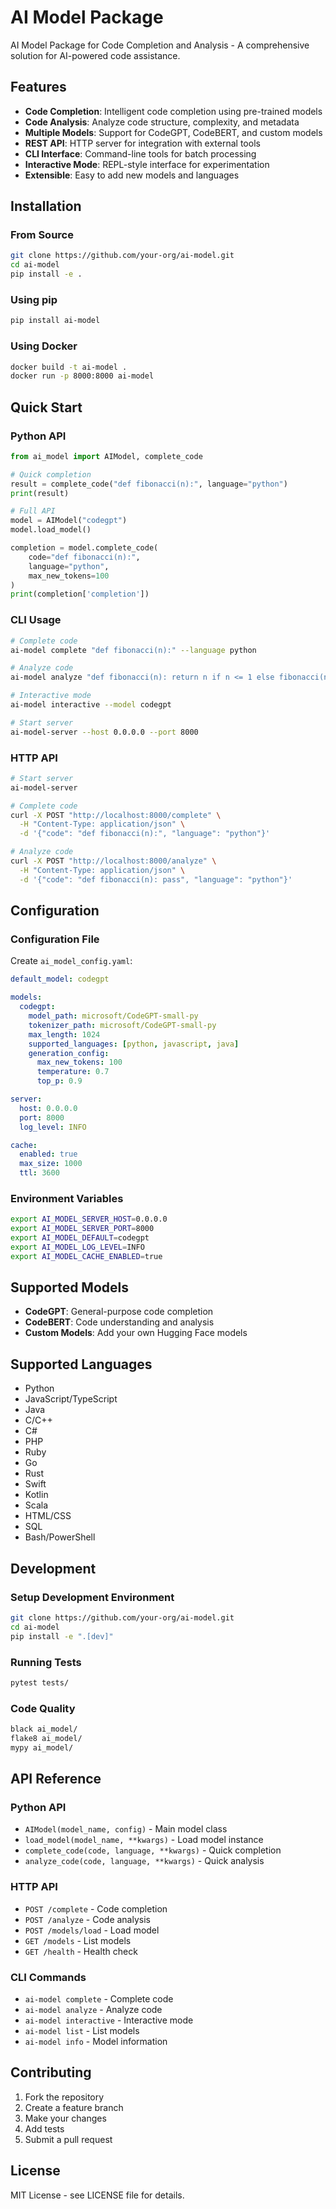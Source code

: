 # AI Model Package

AI Model Package for Code Completion and Analysis - A comprehensive solution for AI-powered code assistance.

## Features

- **Code Completion**: Intelligent code completion using pre-trained models
- **Code Analysis**: Analyze code structure, complexity, and metadata
- **Multiple Models**: Support for CodeGPT, CodeBERT, and custom models
- **REST API**: HTTP server for integration with external tools
- **CLI Interface**: Command-line tools for batch processing
- **Interactive Mode**: REPL-style interface for experimentation
- **Extensible**: Easy to add new models and languages

## Installation

### From Source

```bash
git clone https://github.com/your-org/ai-model.git
cd ai-model
pip install -e .
```

### Using pip

```bash
pip install ai-model
```

### Using Docker

```bash
docker build -t ai-model .
docker run -p 8000:8000 ai-model
```

## Quick Start

### Python API

```python
from ai_model import AIModel, complete_code

# Quick completion
result = complete_code("def fibonacci(n):", language="python")
print(result)

# Full API
model = AIModel("codegpt")
model.load_model()

completion = model.complete_code(
    code="def fibonacci(n):",
    language="python",
    max_new_tokens=100
)
print(completion['completion'])
```

### CLI Usage

```bash
# Complete code
ai-model complete "def fibonacci(n):" --language python

# Analyze code
ai-model analyze "def fibonacci(n): return n if n <= 1 else fibonacci(n-1) + fibonacci(n-2)" --language python

# Interactive mode
ai-model interactive --model codegpt

# Start server
ai-model-server --host 0.0.0.0 --port 8000
```

### HTTP API

```bash
# Start server
ai-model-server

# Complete code
curl -X POST "http://localhost:8000/complete" \
  -H "Content-Type: application/json" \
  -d '{"code": "def fibonacci(n):", "language": "python"}'

# Analyze code
curl -X POST "http://localhost:8000/analyze" \
  -H "Content-Type: application/json" \
  -d '{"code": "def fibonacci(n): pass", "language": "python"}'
```

## Configuration

### Configuration File

Create `ai_model_config.yaml`:

```yaml
default_model: codegpt

models:
  codegpt:
    model_path: microsoft/CodeGPT-small-py
    tokenizer_path: microsoft/CodeGPT-small-py
    max_length: 1024
    supported_languages: [python, javascript, java]
    generation_config:
      max_new_tokens: 100
      temperature: 0.7
      top_p: 0.9

server:
  host: 0.0.0.0
  port: 8000
  log_level: INFO

cache:
  enabled: true
  max_size: 1000
  ttl: 3600
```

### Environment Variables

```bash
export AI_MODEL_SERVER_HOST=0.0.0.0
export AI_MODEL_SERVER_PORT=8000
export AI_MODEL_DEFAULT=codegpt
export AI_MODEL_LOG_LEVEL=INFO
export AI_MODEL_CACHE_ENABLED=true
```

## Supported Models

- **CodeGPT**: General-purpose code completion
- **CodeBERT**: Code understanding and analysis
- **Custom Models**: Add your own Hugging Face models

## Supported Languages

- Python
- JavaScript/TypeScript
- Java
- C/C++
- C#
- PHP
- Ruby
- Go
- Rust
- Swift
- Kotlin
- Scala
- HTML/CSS
- SQL
- Bash/PowerShell

## Development

### Setup Development Environment

```bash
git clone https://github.com/your-org/ai-model.git
cd ai-model
pip install -e ".[dev]"
```

### Running Tests

```bash
pytest tests/
```

### Code Quality

```bash
black ai_model/
flake8 ai_model/
mypy ai_model/
```

## API Reference

### Python API

- `AIModel(model_name, config)` - Main model class
- `load_model(model_name, **kwargs)` - Load model instance
- `complete_code(code, language, **kwargs)` - Quick completion
- `analyze_code(code, language, **kwargs)` - Quick analysis

### HTTP API

- `POST /complete` - Code completion
- `POST /analyze` - Code analysis
- `POST /models/load` - Load model
- `GET /models` - List models
- `GET /health` - Health check

### CLI Commands

- `ai-model complete` - Complete code
- `ai-model analyze` - Analyze code
- `ai-model interactive` - Interactive mode
- `ai-model list` - List models
- `ai-model info` - Model information

## Contributing

1. Fork the repository
2. Create a feature branch
3. Make your changes
4. Add tests
5. Submit a pull request

## License

MIT License - see LICENSE file for details.